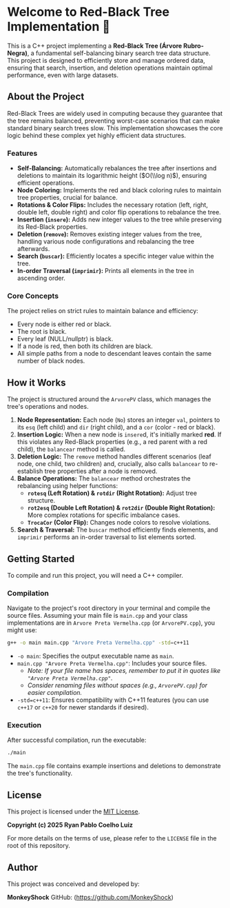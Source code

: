 # Welcome to Red-Black Tree Implementation 👋

This is a C++ project implementing a **Red-Black Tree (Árvore Rubro-Negra)**, a fundamental self-balancing binary search tree data structure. This project is designed to efficiently store and manage ordered data, ensuring that search, insertion, and deletion operations maintain optimal performance, even with large datasets.

## About the Project

Red-Black Trees are widely used in computing because they guarantee that the tree remains balanced, preventing worst-case scenarios that can make standard binary search trees slow. This implementation showcases the core logic behind these complex yet highly efficient data structures.

### Features

  * **Self-Balancing:** Automatically rebalances the tree after insertions and deletions to maintain its logarithmic height ($O(\\log n)$), ensuring efficient operations.
  * **Node Coloring:** Implements the red and black coloring rules to maintain tree properties, crucial for balance.
  * **Rotations & Color Flips:** Includes the necessary rotation (left, right, double left, double right) and color flip operations to rebalance the tree.
  * **Insertion (`insere`):** Adds new integer values to the tree while preserving its Red-Black properties.
  * **Deletion (`remove`):** Removes existing integer values from the tree, handling various node configurations and rebalancing the tree afterwards.
  * **Search (`buscar`):** Efficiently locates a specific integer value within the tree.
  * **In-order Traversal (`imprimir`):** Prints all elements in the tree in ascending order.

### Core Concepts

The project relies on strict rules to maintain balance and efficiency:

  * Every node is either red or black.
  * The root is black.
  * Every leaf (NULL/nullptr) is black.
  * If a node is red, then both its children are black.
  * All simple paths from a node to descendant leaves contain the same number of black nodes.

## How it Works

The project is structured around the `ArvorePV` class, which manages the tree's operations and nodes.

1.  **Node Representation:** Each node (`No`) stores an integer `val`, pointers to its `esq` (left child) and `dir` (right child), and a `cor` (color - red or black).
2.  **Insertion Logic:** When a new node is `insere`d, it's initially marked **red**. If this violates any Red-Black properties (e.g., a red parent with a red child), the `balancear` method is called.
3.  **Deletion Logic:** The `remove` method handles different scenarios (leaf node, one child, two children) and, crucially, also calls `balancear` to re-establish tree properties after a node is removed.
4.  **Balance Operations:** The `balancear` method orchestrates the rebalancing using helper functions:
      * **`rotesq` (Left Rotation) & `rotdir` (Right Rotation):** Adjust tree structure.
      * **`rot2esq` (Double Left Rotation) & `rot2dir` (Double Right Rotation):** More complex rotations for specific imbalance cases.
      * **`TrocaCor` (Color Flip):** Changes node colors to resolve violations.
5.  **Search & Traversal:** The `buscar` method efficiently finds elements, and `imprimir` performs an in-order traversal to list elements sorted.

## Getting Started

To compile and run this project, you will need a C++ compiler.

### Compilation

Navigate to the project's root directory in your terminal and compile the source files. Assuming your main file is `main.cpp` and your class implementations are in `Arvore Preta Vermelha.cpp` (or `ArvorePV.cpp`), you might use:

```bash
g++ -o main main.cpp "Arvore Preta Vermelha.cpp" -std=c++11
```

  * `-o main`: Specifies the output executable name as `main`.
  * `main.cpp "Arvore Preta Vermelha.cpp"`: Includes your source files.
      * *Note: If your file name has spaces, remember to put it in quotes like `"Arvore Preta Vermelha.cpp"`.*
      * *Consider renaming files without spaces (e.g., `ArvorePV.cpp`) for easier compilation.*
  * `-std=c++11`: Ensures compatibility with C++11 features (you can use `c++17` or `c++20` for newer standards if desired).

### Execution

After successful compilation, run the executable:

```bash
./main
```

The `main.cpp` file contains example insertions and deletions to demonstrate the tree's functionality.

## License

This project is licensed under the [MIT License](https://www.google.com/search?q=LICENSE).

**Copyright (c) 2025 Ryan Pablo Coelho Luiz**

For more details on the terms of use, please refer to the `LICENSE` file in the root of this repository.

## Author

This project was conceived and developed by:

**MonkeyShock**
GitHub: (https://github.com/MonkeyShock)
